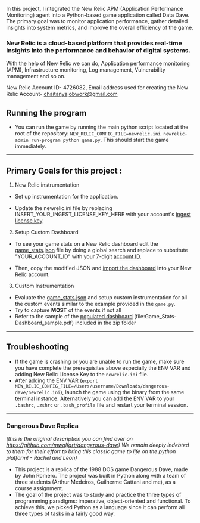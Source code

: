 In this project, I integrated the New Relic APM (Application Performance Monitoring) agent into a Python-based game application called Data Dave. The primary goal was to monitor application performance, gather detailed insights into system metrics, and improve the overall efficiency of the game.

### New Relic is a cloud-based platform that provides real-time insights into the performance and behavior of digital systems.
With the help of New Relic we can do, Application performance monitoring (APM), Infrastructure monitoring, Log management, Vulnerability management and so on.

New Relic Account ID- 4726082, 
Email address used for creating the New Relic Account- chaitanyajobwork@gmail.com

## Running the program

- You can run the game by running the main python script located at the root of the repository: `NEW_RELIC_CONFIG_FILE=newrelic.ini newrelic-admin run-program python game.py`. This should start the game immediately.

---

## Primary Goals for this project :

1. New Relic instrumentation

- Set up instrumentation for the application.

- Update the newrelic.ini file by replacing INSERT_YOUR_INGEST_LICENSE_KEY_HERE with your account's [ingest license key](https://docs.newrelic.com/docs/apis/intro-apis/new-relic-api-keys/).

2. Setup Custom Dashboard

  - To see your game stats on a New Relic dashboard edit the [game_stats.json](game_stats.json) file by doing a global search and replace to substitute "YOUR_ACCOUNT_ID" with your 7-digit [account ID](https://docs.newrelic.com/docs/accounts/accounts-billing/account-structure/account-id/).

  - Then, copy the modified JSON and [import the dashboard](https://docs.newrelic.com/docs/query-your-data/explore-query-data/dashboards/introduction-dashboards/#dashboards-import) into your New Relic account.
    
3. Custom Instrumentation
  - Evaluate the [game_stats.json](game_stats.json) and setup custom instrumentation for all the custom events similar to the example provided in the `game.py`.
  - Try to capture **MOST** of the events if not all
  - Refer to the sample of the [populated dashboard](Game_Stats-Dashboard_sample.pdf) (file:Game_Stats-Dashboard_sample.pdf) included in the zip folder

---

## Troubleshooting

- If the game is crashing or you are unable to run the game, make sure you have complete the prerequisites above especially the ENV VAR and adding New Relic License Key to the `newrelic.ini` file.
- After adding the ENV VAR (`export NEW_RELIC_CONFIG_FILE=/Users/username/Downloads/dangerous-dave/newrelic.ini`), launch the game using the binary from the same terminal instance. Alternatively you can add the ENV VAR to your `.bashrc`, `.zshrc` or `.bash_profile` file and restart your terminal session.

---

### Dangerous Dave Replica
*(this is the original description you can find over on https://github.com/mwolfart/dangerous-dave) We remain deeply indebted to them for their effort to bring this classic game to life on the python platform! - Rachel and Leon)*

 - This project is a replica of the 1988 DOS game Dangerous Dave, made by John Romero. The project was built in Python along with a team of three students (Arthur Medeiros, Guilherme Cattani and me), as a course assignment.
 - The goal of the project was to study and practice the three types of programming paradigms: imperative, object-oriented and functional. To achieve this, we picked Python as a language since it can perform all three types of tasks in a fairly good way.


